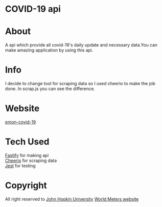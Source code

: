 # COVID-19 api

# About
A api which provide all covid-19's daily update and necessary data.You can make amazing application by using this api.

# Info
I decide to change tool for scraping data so I used cheerio to make the job done. In scrap.js you can see the difference.

# Website
[emon-covid-19](https://emon-covid19.herokuapp.com/)

# Tech Used
[Fastify](https://www.npmjs.com/package/fastify) for making api <br>
[Cheerio](https://www.npmjs.com/package/cheerio) for scraping data <br>
[Jest](https://www.npmjs.com/package/jest) for testing

# Copyright
All right reserved to [John Hopkin University](https://github.com/CSSEGISandData)
[World Meters website ](https://www.worldometers.info/)
